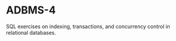 # ADBMS-4
SQL exercises on indexing, transactions, and concurrency control in relational databases.
